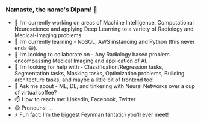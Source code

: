 ### Namaste, the name's Dipam! 👋


- 🔭 I’m currently working on areas of Machine Intelligence, Computational Neuroscience and applying Deep Learning to a variety of Radiology and Medical-Imaging problems.
- 🌱 I’m currently learning - NoSQL, AWS instancing and Python (this never ends 😁).
- 👯 I’m looking to collaborate on - Any Radiology based problem encompassing Medical Imaging and application of AI. 
- 🤔 I’m looking for help with - Classification/Regression tasks, Segmentation tasks, Masking tasks, Optimization problems, Building architecture tasks, and maybe a little bit of frontend too!
- 💬 Ask me about - ML, DL, and tinkering with Neural Networks over a cup of virtual coffee?
- 📫 How to reach me: LinkedIn, Facebook, Twitter
- 😄 Pronouns: ...
- ⚡ Fun fact: I'm the biggest Feynman fan(atic) you'll ever meet!

